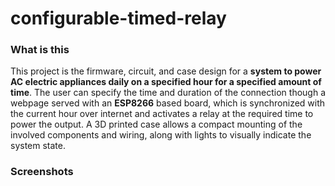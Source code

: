# configurable-timed-relay

### What is this

This project is the firmware, circuit, and case design for a **system to power AC electric appliances daily on a specified hour for a specified amount of time**. The user can specify the time and duration of the connection though a webpage served with an **ESP8266** based board, which is synchronized with the current hour over internet and activates a relay at the required time to power the output. A 3D printed case allows a compact mounting of the involved components and wiring, along with lights to visually indicate the system state.

### Screenshots
